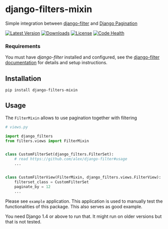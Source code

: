 # django-filters-mixin

Simple integration between [django-filter](https://github.com/alex/django-filter) and [Django Pagination](https://docs.djangoproject.com/en/dev/topics/pagination/)

[![Latest Version](https://img.shields.io/pypi/v/django-filters-mixin.svg)](https://pypi.python.org/pypi/django-filters-mixin/)
[![Downloads](https://img.shields.io/pypi/dm/django-filters-mixin.svg)](https://pypi.python.org/pypi/django-filters-mixin/)
[![License](https://img.shields.io/github/license/bashu/django-filters-mixin.svg)](https://pypi.python.org/pypi/django-filters-mixin/)
[![Code Health](https://landscape.io/github/bashu/django-filters-mixin/develop/landscape.svg?style=flat)](https://landscape.io/github/bashu/django-filters-mixin/develop)

### Requirements

You must have *django-filter* installed and configured, see the [django-filter documentation](https://github.com/alex/django-filter) for details and setup instructions.

## Installation
```shell
pip install django-filters-mixin
```

## Usage

The ``FilterMixin`` allows to use pagination together with filtering
```python
# views.py

import django_filters
from filters.views import FilterMixin


class CustomFilterSet(django_filters.FilterSet):
    # read https://github.com/alex/django-filter#usage
    ...


class CustomFilterView(FilterMixin, django_filters.views.FilterView):
    filterset_class = CustomFilterSet
    paginate_by = 12
    ...
```

Please see ``example`` application. This application is used to manually test the functionalities of this package. This also serves as good example.

You need Django 1.4 or above to run that. It might run on older versions but that is not tested.
